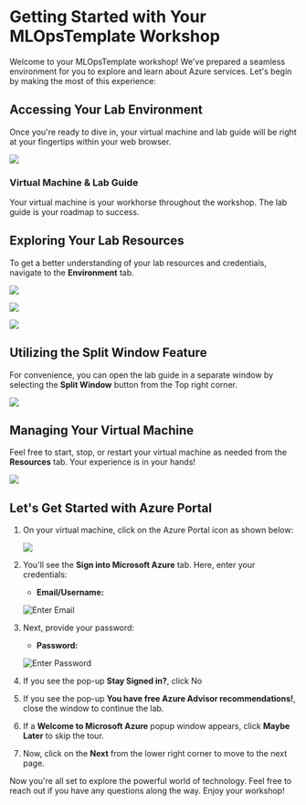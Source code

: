 # **Getting Started with Your MLOpsTemplate Workshop**
 
Welcome to your MLOpsTemplate workshop! We've prepared a seamless environment for you to explore and learn about Azure services. Let's begin by making the most of this experience:
 
## **Accessing Your Lab Environment**
 
Once you're ready to dive in, your virtual machine and lab guide will be right at your fingertips within your web browser.

   ![](./media/ml(2).png)

### **Virtual Machine & Lab Guide**
 
Your virtual machine is your workhorse throughout the workshop. The lab guide is your roadmap to success.
 
## **Exploring Your Lab Resources**
 
To get a better understanding of your lab resources and credentials, navigate to the **Environment** tab.

   ![](./media/ml(4).png)
   
   ![](./media/ml(5).png)
   
   ![](./media/ml(1).png)
 
## **Utilizing the Split Window Feature**
 
For convenience, you can open the lab guide in a separate window by selecting the **Split Window** button from the Top right corner.
 
   ![](./media/POWER(1).png)
 
## **Managing Your Virtual Machine**
 
Feel free to start, stop, or restart your virtual machine as needed from the **Resources** tab. Your experience is in your hands!
 
  ![](./media/res.png)
 
## **Let's Get Started with Azure Portal**
 
1. On your virtual machine, click on the Azure Portal icon as shown below:
 
    ![](./media/ml(3).png)
 
2. You'll see the **Sign into Microsoft Azure** tab. Here, enter your credentials:
 
   - **Email/Username:** <inject key="AzureAdUserEmail"></inject>
 
    ![](./media/image7.png "Enter Email")
 
3. Next, provide your password:
 
   - **Password:** <inject key="AzureAdUserPassword"></inject>
 
    ![](./media/MFA.png "Enter Password")
 
4. If you see the pop-up **Stay Signed in?**, click No

5. If you see the pop-up **You have free Azure Advisor recommendations!**, close the window to continue the lab.

6. If a **Welcome to Microsoft Azure** popup window appears, click **Maybe Later** to skip the tour.
   
7. Now, click on the **Next** from the lower right corner to move to the next page.
 
Now you're all set to explore the powerful world of technology. Feel free to reach out if you have any questions along the way. Enjoy your workshop!
